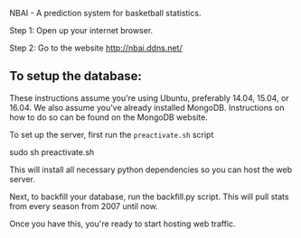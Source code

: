 NBAI - A prediction system for basketball statistics.

Step 1:
	Open up your internet browser.

Step 2:
	Go to the website http://nbai.ddns.net/



## To setup the database:
These instructions assume you're using Ubuntu, preferably 14.04, 15.04, or 16.04.  We also assume you've already installed MongoDB.  Instructions on how to do so can be found on the MongoDB website.

To set up the server, first run the `preactivate.sh` script

sudo sh preactivate.sh

This will install all necessary python dependencies so you can host the web server.

Next, to backfill your database, run the backfill.py script.  This will pull stats from every season from 2007 until now.

Once you have this, you're ready to start hosting web traffic.

